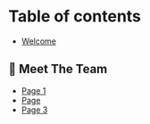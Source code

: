 # Table of contents

* [Welcome](README.md)

## 🤝 Meet The Team

* [Page 1](meet-the-team/page-1.md)
* [Page](meet-the-team/page.md)
* [Page 3](meet-the-team/page-3.md)
